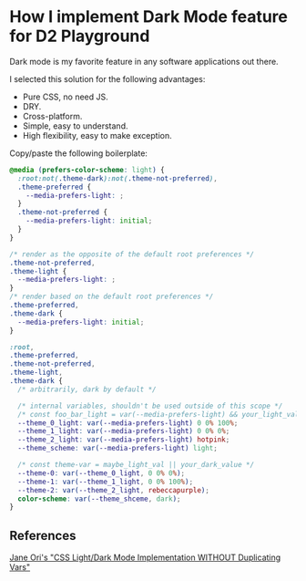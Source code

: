 # How I implement Dark Mode feature for D2 Playground

<!-- tl;dr starts -->

Dark mode is my favorite feature in any software applications out there.

<!-- tl;dr ends -->

I selected this solution for the following advantages:

- Pure CSS, no need JS.
- DRY.
- Cross-platform.
- Simple, easy to understand.
- High flexibility, easy to make exception.

Copy/paste the following boilerplate:

```css
@media (prefers-color-scheme: light) {
  :root:not(.theme-dark):not(.theme-not-preferred),
  .theme-preferred {
    --media-prefers-light: ;
  }
  .theme-not-preferred {
    --media-prefers-light: initial;
  }
}

/* render as the opposite of the default root preferences */
.theme-not-preferred,
.theme-light {
  --media-prefers-light: ;
}
/* render based on the default root preferences */
.theme-preferred,
.theme-dark {
  --media-prefers-light: initial;
}

:root,
.theme-preferred,
.theme-not-preferred,
.theme-light,
.theme-dark {
  /* arbitrarily, dark by default */

  /* internal variables, shouldn't be used outside of this scope */
  /* const foo_bar_light = var(--media-prefers-light) && your_light_value */
  --theme_0_light: var(--media-prefers-light) 0 0% 100%;
  --theme_1_light: var(--media-prefers-light) 0 0% 0%;
  --theme_2_light: var(--media-prefers-light) hotpink;
  --theme_scheme: var(--media-prefers-light) light;

  /* const theme-var = maybe_light_val || your_dark_value */
  --theme-0: var(--theme_0_light, 0 0% 0%);
  --theme-1: var(--theme_1_light, 0 0% 100%);
  --theme-2: var(--theme_2_light, rebeccapurple);
  color-scheme: var(--theme_shceme, dark);
}
```

## References

[Jane Ori's "CSS Light/Dark Mode Implementation WITHOUT Duplicating Vars"](https://dev.to/janeori/css-lightdark-mode-implementation-without-duplicating-vars-22c9)
